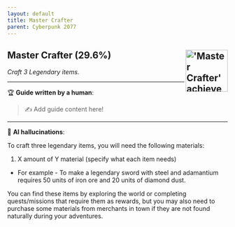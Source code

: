 ```yaml
---
layout: default
title: Master Crafter
parent: Cyberpunk 2077
---
```


## Master Crafter (29.6%) <img align="right" src="https://cdn.cloudflare.steamstatic.com/steamcommunity/public/images/apps/1091500/0b30a85424064ad230d3d0b0101fb2f4c731366d.jpg" alt="'Master Crafter' achievement icon" width="96" height="96">

_Craft 3 Legendary items._

---

:trophy: **Guide written by a human**:

> :writing_hand: Add guide content here!

---

:robot: **AI hallucinations**:

To craft three legendary items, you will need the following materials:

1. X amount of Y material (specify what each item needs)

- For example - To make a legendary sword with steel and adamantium requires 50 units of iron ore and 20 units of diamond dust.

You can find these items by exploring the world or completing quests/missions that require them as rewards, but you may also need to purchase some materials from merchants in town if they are not found naturally during your adventures.
